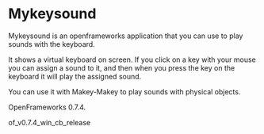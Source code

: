 Mykeysound
==========
Mykeysound is an openframeworks application that you can use to play sounds with the keyboard.

It shows a virtual keyboard on screen. If you click on a key with your mouse you can assign a sound to it, and then when you press the key on the keyboard it will play the assigned sound.

You can use it with Makey-Makey to play sounds with physical objects.

OpenFrameworks 0.7.4.

of_v0.7.4_win_cb_release
